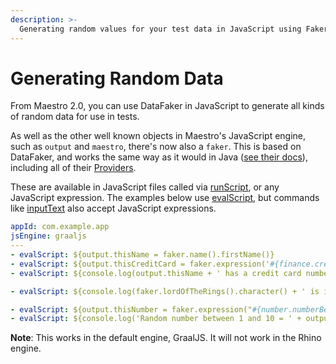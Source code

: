 ```yaml
---
description: >-
  Generating random values for your test data in JavaScript using Faker
---
```


# Generating Random Data

From Maestro 2.0, you can use DataFaker in JavaScript to generate all kinds of random data for use in tests.

As well as the other well known objects in Maestro's JavaScript engine, such as `output` and `maestro`, there's now also a `faker`. This is based on DataFaker, and works the same way as it would in Java ([see their docs](https://www.datafaker.net/documentation/getting-started/#usage)), including all of their [Providers](https://www.datafaker.net/documentation/providers/).

These are available in JavaScript files called via [runScript](../../api-reference/commands/runscript.md), or any JavaScript expression. The examples below use [evalScript](../../api-reference/commands/evalscript.md), but commands like [inputText](../../api-reference/commands/inputtext.md) also accept JavaScript expressions.

```yaml
appId: com.example.app
jsEngine: graaljs
---
- evalScript: ${output.thisName = faker.name().firstName()}
- evalScript: ${output.thisCreditCard = faker.expression('#{finance.creditcard}')} // same as faker.finance().creditcard()
- evalScript: ${console.log(output.thisName + ' has a credit card number ' + output.thisCreditCard)}

- evalScript: ${console.log(faker.lordOfTheRings().character() + ' is in ' + faker.lordOfTheRings().location())}

- evalScript: ${output.thisNumber = faker.expression("#{number.numberBetween '1' '10'}")}
- evalScript: ${console.log('Random number between 1 and 10 = ' + output.thisNumber)}
```

**Note**: This works in the default engine, GraalJS. It will not work in the Rhino engine.
